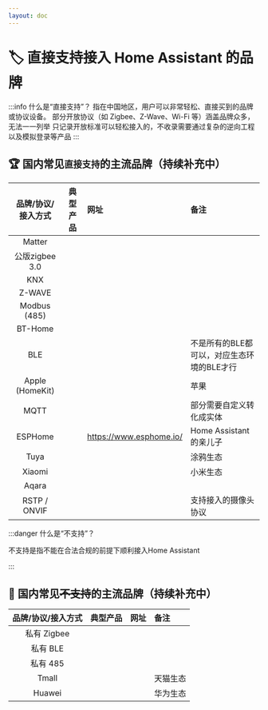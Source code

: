 ```yaml
---
layout: doc
---
```


# 🏷️ 直接支持接入 Home Assistant 的品牌


:::info 什么是“直接支持”？
指在中国地区，用户可以非常轻松、直接买到的品牌或协议设备。
部分开放协议（如 Zigbee、Z-Wave、Wi-Fi 等）涵盖品牌众多，无法一一列举
只记录开放标准可以轻松接入的，不收录需要通过复杂的逆向工程以及模拟登录等产品
:::



## 🏆 国内常见`直接支持`的主流品牌（持续补充中）

| 品牌/协议/接入方式 | 典型产品 | 网址 | 备注 |
|:--------:|:--------:|:-----|:-----|
| Matter | | | |
| 公版zigbee 3.0 | | | |
| KNX | | | |
| Z-WAVE | | | |
| Modbus (485) | | | |
| BT-Home | | | |
| BLE | | | 不是所有的BLE都可以，对应生态环境的BLE才行 |
| Apple (HomeKit) | | | 苹果 |
| MQTT | | | 部分需要自定义转化成实体 |
| ESPHome | | https://www.esphome.io/ | Home Assistant的亲儿子 |
| Tuya | | | 涂鸦生态 |
| Xiaomi | | | 小米生态 |
| Aqara | | |  |
| RSTP / ONVIF | | | 支持接入的摄像头协议 |

:::danger 什么是“不支持”？

不支持是指不能在合法合规的前提下顺利接入Home Assistant

:::

## 🚫 国内常见~~不支持~~的主流品牌（持续补充中）

| 品牌/协议/接入方式 | 典型产品 | 网址 | 备注 |
|:--------:|:--------:|:-----|:-----|
| 私有 Zigbee  | | | |
| 私有 BLE  | | | |
| 私有 485  | | | |
| Tmall  | | | 天猫生态 |
| Huawei  | | | 华为生态 |